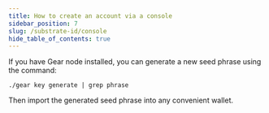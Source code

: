 ```yaml
---
title: How to create an account via a console
sidebar_position: 7
slug: /substrate-id/console
hide_table_of_contents: true
---
```


If you have Gear node installed, you can generate a new seed phrase using the command:

```
./gear key generate | grep phrase
```

Then import the generated seed phrase into any convenient wallet.

